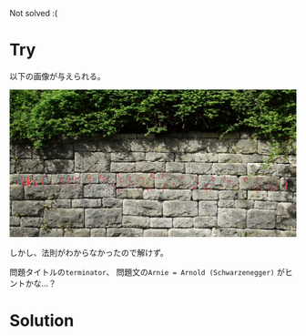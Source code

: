 Not solved :(

# Try

以下の画像が与えられる。

![](pic.png)

しかし、法則がわからなかったので解けず。

問題タイトルの`terminator`、 問題文の`Arnie = Arnold (Schwarzenegger)` がヒントかな...？

# Solution